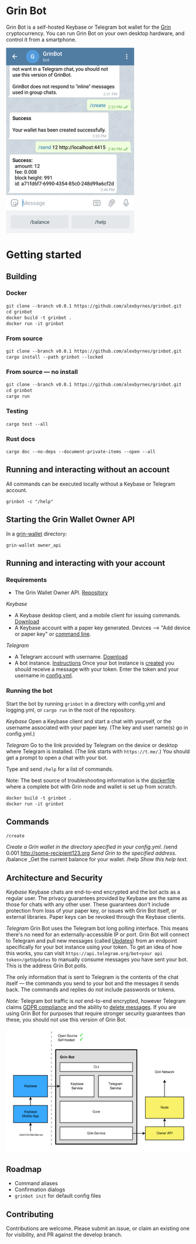 # Grin Bot

Grin Bot is a self-hosted Keybase or Telegram bot wallet for the [Grin](https://grin-tech.org/) cryptocurrency. You can run Grin Bot on your own desktop hardware, and control it from a smartphone.

![Mobile](images/mobile.png)

# Getting started

## Building

### Docker

```shell
git clone --branch v0.0.1 https://github.com/alexbyrnes/grinbot.git
cd grinbot
docker build -t grinbot .
docker run -it grinbot
```

### From source

```shell
git clone --branch v0.0.1 https://github.com/alexbyrnes/grinbot.git
cargo install --path grinbot --locked
```

### From source &mdash; no install
```shell
git clone --branch v0.0.1 https://github.com/alexbyrnes/grinbot.git
cd grinbot
cargo run
```

### Testing

```shell
cargo test --all
```

### Rust docs
```shell
cargo doc --no-deps --document-private-items --open --all
```
## Running and interacting without an account

All commands can be executed locally without a Keybase or Telegram account.

```shell
grinbot -c "/help"
```
## Starting the Grin Wallet Owner API

In a [grin-wallet](https://github.com/mimblewimble/grin-wallet) directory:
```shell
grin-wallet owner_api
```

## Running and interacting with your account

### Requirements
* The Grin Wallet Owner API. [Repository](https://github.com/mimblewimble/grin-wallet)

_Keybase_
* A Keybase desktop client, and a mobile client for issuing commands. [Download](https://keybase.io/download)
* A Keybase account with a paper key generated. Devices --> "Add device or paper key" or [command line](https://keybase.io/docs/command_line).

_Telegram_
* A Telegram account with username. [Download](https://telegram.org/)
* A bot instance. [Instructions](https://core.telegram.org/bots#6-botfather)
Once your bot instance is [created](https://core.telegram.org/bots#6-botfather) you should receive a message with your token. Enter the token and your username in [config.yml](config.yml).

### Running the bot

Start the bot by running `grinbot` in a directory with config.yml and logging.yml, or `cargo run` in the root of the repository.

_Keybase_
Open a Keybase client and start a chat with yourself, or the username associated with your paper key. (The key and user name(s) go in config.yml.)

_Telegram_
Go to the link provided by Telegram on the device or desktop where Telegram is installed. (The link starts with `https://t.me/`.) You should get a prompt to open a chat with your bot.

Type and send `/help` for a list of commands.

Note: The best source of troubleshooting information is the [dockerfile](dockerfile) where a complete bot with Grin node and wallet is set up from scratch.

```shell
docker build -t grinbot .
docker run -it grinbot
```
## Commands
    /create
  _Create a Grin wallet in the directory specified in your config.yml._
    /send 0.001 http://some-recipient123.org
  _Send Grin to the specified address._
    /balance
  _Get the current balance for your wallet.
    /help
  _Show this help text._

## Architecture and Security
_Keybase_
Keybase chats are end-to-end encrypted and the bot acts as a regular user. The privacy guarantees provided by Keybase are the same as those for chats with any other user. These guarantees don't include protection from loss of your paper key, or issues with Grin Bot itself, or external libraries. Paper keys can be revoked through the Keybase clients.

_Telegram_
Grin Bot uses the Telegram bot long polling interface. This means there's no need for an externally-accessible IP or port. Grin Bot will connect to Telegram and pull new messages (called [Updates](https://core.telegram.org/bots/api#getting-updates)) from an endpoint specifically for your bot instance using your token. To get an idea of how this works, you can visit `https://api.telegram.org/bot<your api token>/getUpdates` to manually consume messages you have sent your bot. This is the address Grin Bot polls.

The only information that is sent to Telegram is the contents of the chat itself &mdash; the commands you send to your bot and the messages it sends back. The commands and replies do not include passwords or tokens.

*_Note:_* Telegram bot traffic is _not_ end-to-end encrypted, however Telegram claims [GDPR compliance](https://telegram.org/faq#q-what-about-gdpr) and the ability to [delete messages](https://telegram.org/faq#q-can-i-delete-my-messages). If you are using Grin Bot for purposes that require stronger security guarantees than these, you should not use this version of Grin Bot.

![Architecture diagram](images/architecture.svg)

## Roadmap
* Command aliases
* Confirmation dialogs
* `grinbot init` for default config files

## Contributing

Contributions are welcome. Please submit an issue, or claim an existing one for visibility, and PR against the develop branch.

